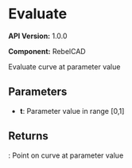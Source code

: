 # Evaluate

**API Version:** 1.0.0

**Component:** RebelCAD

Evaluate curve at parameter value

## Parameters

- **t**: Parameter value in range [0,1]

## Returns

: Point on curve at parameter value

